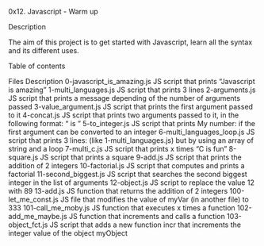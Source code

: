 0x12. Javascript - Warm up

Description

The aim of this project is to get started with Javascript, learn all the syntax and its different uses.

Table of contents

Files	Description
0-javascript_is_amazing.js	JS script that prints “Javascript is amazing”
1-multi_languages.js	JS script that prints 3 lines
2-arguments.js	JS script that prints a message depending of the number of arguments passed
3-value_argument.js	JS script that prints the first argument passed to it
4-concat.js	JS script that prints two arguments passed to it, in the following format: “ is ”
5-to_integer.js	JS script that prints My number: if the first argument can be converted to an integer
6-multi_languages_loop.js	JS script that prints 3 lines: (like 1-multi_languages.js) but by using an array of string and a loop
7-multi_c.js	JS script that prints x times “C is fun”
8-square.js	JS script that prints a square
9-add.js	JS script that prints the addition of 2 integers
10-factorial.js	JS script that computes and prints a factorial
11-second_biggest.js	JS script that searches the second biggest integer in the list of arguments
12-object.js	JS script to replace the value 12 with 89
13-add.js	JS function that returns the addition of 2 integers
100-let_me_const.js	JS file that modifies the value of myVar (in another file) to 333
101-call_me_moby.js	JS function that executes x times a function
102-add_me_maybe.js	JS function that increments and calls a function
103-object_fct.js	JS script that adds a new function incr that increments the integer value of the object myObject
